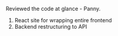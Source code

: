 Reviewed the code at glance - Panny.

1. React site for wrapping entire frontend
2. Backend restructuring to API 